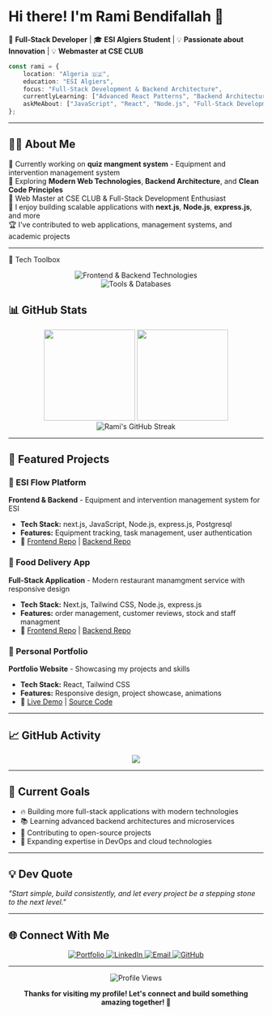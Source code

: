 # Hi there! I'm Rami Bendifallah 👋

🚀 **Full-Stack Developer** | 🎓 **ESI Algiers Student** | 💡 **Passionate about Innovation**  | 💡 **Webmaster at CSE CLUB**

```typescript
const rami = {
    location: "Algeria 🇩🇿",
    education: "ESI Algiers",
    focus: "Full-Stack Development & Backend Architecture",
    currentlyLearning: ["Advanced React Patterns", "Backend Architectures", "web devlopment"],
    askMeAbout: ["JavaScript", "React", "Node.js", "Full-Stack Development","next.js", "express.js"]
};
```

---

## 🧑‍💻 About Me

🎯 Currently working on **quiz mangment system** - Equipment and intervention management system  
🌱 Exploring **Modern Web Technologies**, **Backend Architecture**, and **Clean Code Principles**  
💼 Web Master at CSE CLUB & Full-Stack Development Enthusiast  
🔧 I enjoy building scalable applications with **next.js**, **Node.js**, **express.js**, and more  
🏆 I've contributed to web applications, management systems, and academic projects  

---

💼 Tech Toolbox
<div align="center">
  <img src="https://skillicons.dev/icons?i=html,css,js,ts,react,nextjs,nodejs,express" alt="Frontend & Backend Technologies" />
  <br/>
  <img src="https://skillicons.dev/icons?i=mongodb,postgres,git,github,vscode,vercel,tailwind,figma" alt="Tools & Databases" />
</div>

## 📊 GitHub Stats

<div align="center">
  <img height="180em" src="https://github-readme-stats.vercel.app/api?username=Bendifallah-Rami&show_icons=true&theme=tokyonight&include_all_commits=true&count_private=true"/>
  <img height="180em" src="https://github-readme-stats.vercel.app/api/top-langs/?username=Bendifallah-Rami&layout=compact&langs_count=8&theme=tokyonight"/>
</div>

<div align="center">
  <img src="https://github-readme-streak-stats.herokuapp.com/?user=Bendifallah-Rami&theme=tokyonight" alt="Rami's GitHub Streak" />
</div>

---

## 🚀 Featured Projects

### 🏢 ESI Flow Platform
**Frontend & Backend** - Equipment and intervention management system for ESI
- **Tech Stack:** next.js, JavaScript, Node.js, express.js, Postgresql
- **Features:** Equipment tracking, task management, user authentication
- 🔗 [Frontend Repo](https://github.com/Bendifallah-Rami/esi_flow_front) | [Backend Repo](https://github.com/Bendifallah-Rami/esi_flow_back)

### 🍕 Food Delivery App
**Full-Stack Application** - Modern restaurant manamgment service with responsive design
- **Tech Stack:** Next.js, Tailwind CSS, Node.js, express.js
- **Features:**  order management, customer reviews, stock and staff managment
- 🔗 [Frontend Repo](https://github.com/Bendifallah-Rami/food-delivery) | [Backend Repo](https://github.com/Bendifallah-Rami/food-delivery-back)

### 💼 Personal Portfolio
**Portfolio Website** - Showcasing my projects and skills
- **Tech Stack:** React, Tailwind CSS
- **Features:** Responsive design, project showcase, animations
- 🔗 [Live Demo](https://ramiportfolio.vercel.app/) | [Source Code](https://github.com/Bendifallah-Rami/Rami-s-portfolio)

---

## 📈 GitHub Activity

<div align="center">
  <img src="https://github-readme-activity-graph.vercel.app/graph?username=Bendifallah-Rami&theme=tokyo-night&hide_border=true" />
</div>

---

## 🎯 Current Goals

- 🔥 Building more full-stack applications with modern technologies
- 📚 Learning advanced backend architectures and microservices
- 🤝 Contributing to open-source projects
- 💼 Expanding expertise in DevOps and cloud technologies

---

## 💡 Dev Quote

*"Start simple, build consistently, and let every project be a stepping stone to the next level."* 

---

## 🌐 Connect With Me

<div align="center">
  <a href="https://ramiportfolio.vercel.app/" target="_blank">
    <img src="https://img.shields.io/badge/-Portfolio-FF5722?style=for-the-badge&logo=google-chrome&logoColor=white" alt="Portfolio" />
  </a>
  <a href="https://www.linkedin.com/in/bendifallah-rami-145a432b9/" target="_blank">
    <img src="https://img.shields.io/badge/-LinkedIn-0077B5?style=for-the-badge&logo=linkedin&logoColor=white" alt="LinkedIn" />
  </a>
  <a href="mailto:nr_bendifallah@esi.dz" target="_blank">
    <img src="https://img.shields.io/badge/-Email-D14836?style=for-the-badge&logo=gmail&logoColor=white" alt="Email" />
  </a>
  <a href="https://github.com/Bendifallah-Rami" target="_blank">
    <img src="https://img.shields.io/badge/-GitHub-181717?style=for-the-badge&logo=github&logoColor=white" alt="GitHub" />
  </a>
</div>

---

<div align="center">
  <img src="https://komarev.com/ghpvc/?username=Bendifallah-Rami&label=Profile%20Views&color=brightgreen&style=flat" alt="Profile Views" />
</div>

<div align="center">
  
  **Thanks for visiting my profile! Let's connect and build something amazing together! 🚀**
  
</div>
